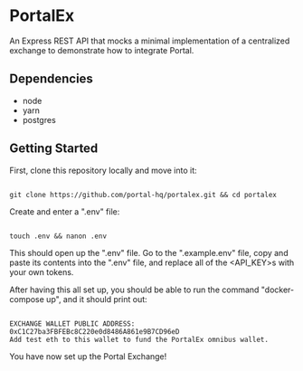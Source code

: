 
# PortalEx

An Express REST API that mocks a minimal implementation of a centralized exchange to demonstrate how to integrate Portal.

## Dependencies

- node
- yarn
- postgres

## Getting Started

First, clone this repository locally and move into it:
```

git clone https://github.com/portal-hq/portalex.git && cd portalex

```

Create and enter a ".env" file:
```

touch .env && nanon .env

```

This should open up the ".env" file.
Go to the ".example.env" file, copy and paste its contents into the ".env" file, and replace all of the <API_KEY>s with your own tokens.

After having this all set up, you should be able to run the command "docker-compose up", and it should print out:
```

EXCHANGE WALLET PUBLIC ADDRESS: 0xC1C27ba3FBFEBc8C220e0d8486A861e9B7CD96eD
Add test eth to this wallet to fund the PortalEx omnibus wallet.

```
You have now set up the Portal Exchange!

